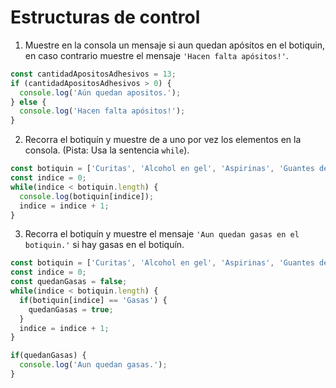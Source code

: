 # Estructuras de control

1. Muestre en la consola un mensaje si aun quedan apósitos en el botiquin, en caso contrario muestre el mensaje `'Hacen falta apósitos!'`.
``` javascript
const cantidadApositosAdhesivos = 13;
if (cantidadApositosAdhesivos > 0) {
  console.log('Aún quedan apositos.');
} else {
  console.log('Hacen falta apósitos!');
}
```

2. Recorra el botiquín y muestre de a uno por vez los elementos en la consola. (Pista: Usa la sentencia `while`).
``` javascript
const botiquin = ['Curitas', 'Alcohol en gel', 'Aspirinas', 'Guantes de latex'];
const indice = 0;
while(indice < botiquin.length) {
  console.log(botiquin[indice]);
  indice = indice + 1;
}
```
3. Recorra el botiquín y muestre el mensaje `'Aun quedan gasas en el botiquin.'` si hay gasas en el botiquín.
``` javascript
const botiquin = ['Curitas', 'Alcohol en gel', 'Aspirinas', 'Guantes de latex'];
const indice = 0;
const quedanGasas = false;
while(indice < botiquin.length) {
  if(botiquin[indice] == 'Gasas') {
    quedanGasas = true;
  }
  indice = indice + 1;
}

if(quedanGasas) {
  console.log('Aun quedan gasas.');
}
```